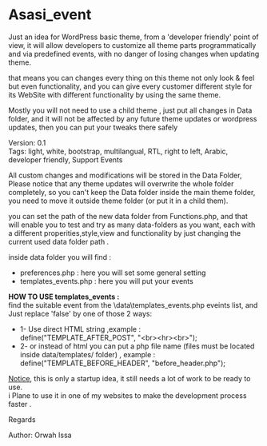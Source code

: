 # Asasi_event
Just an idea for WordPress basic theme, from a 'developer friendly' point of view, it will allow developers to customize all theme parts programmatically and via predefined events, with no danger of losing changes when updating theme.<br>

that means you can changes every thing on this theme not only look & feel but even functionality, and you can give every customer different style for its WebSite with different functionality by using the same theme.<br>

Mostly you will not need to use a child theme , just put all changes in Data folder, and it will not be affected by any future theme updates or wordpress updates, then you can put your tweaks there safely 


Version: 0.1<br>
Tags: light, white, bootstrap, multilangual, RTL, right to left, Arabic, developer friendly, Support Events<br> 


All custom changes and modifications will be stored in the Data Folder, <br>
Please notice that any theme updates will overwrite the whole folder completely, so you can't keep the Data folder inside the main theme folder, you need to move it outside theme folder (or put it in a child them).<br>

you can set the path of the new data folder from Functions.php, and that will enable you to test and try as many data-folders as you want, each with a different properities,style,view and functionality by just changing the current used data folder path .<br>



inside data folder you will find :
- preferences.php      : here you will set some general setting 
- templates_events.php : here you will put your events 

<b>HOW TO USE templates_events :</b><br>
 find the suitable event from the \data\templates_events.php eveints list, and Just replace 'false' by one of those 2 ways: 
 * 1- Use direct HTML string ,example :<br> 
          define("TEMPLATE_AFTER_POST", "&lt;br&gt;&lt;hr&gt;&lt;br&gt;"); 
 * 2- or instead of html you can put a php file name (files must be located inside data/templates/ folder) , example :<br>
          define("TEMPLATE_BEFORE_HEADER", "before_header.php");
 
 
 
<u> Notice,</u> this is only a startup idea, it still needs a lot of work to be ready to use.<br>
 i Plane to use it in one of my websites to make the development process faster .
 
Regards

Author: Orwah Issa
